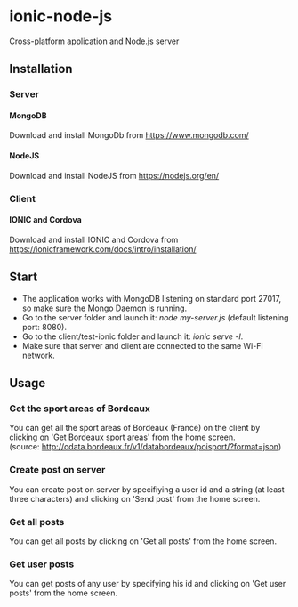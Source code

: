 # ionic-node-js
Cross-platform application and Node.js server


## Installation
### Server
#### MongoDB
Download and install MongoDb from https://www.mongodb.com/<br/>
#### NodeJS
Download and install NodeJS from https://nodejs.org/en/<br/>

### Client
#### IONIC and Cordova
Download and install IONIC and Cordova from https://ionicframework.com/docs/intro/installation/<br/>

## Start
* The application works with MongoDB listening on standard port 27017, so make sure the Mongo Daemon is running.
* Go to the server folder and launch it: _node my-server.js_ (default listening port: 8080).
* Go to the client/test-ionic folder and launch it: _ionic serve -l_.
* Make sure that server and client are connected to the same Wi-Fi network.

## Usage
### Get the sport areas of Bordeaux
You can get all the sport areas of Bordeaux (France) on the client by clicking on 'Get Bordeaux sport areas' from the home screen.<br/>(source: http://odata.bordeaux.fr/v1/databordeaux/poisport/?format=json)

### Create post on server
You can create post on server by specifiying a user id and a string (at least three characters) and clicking on 'Send post' from the home screen.

### Get all posts
You can get all posts by clicking on 'Get all posts' from the home screen.

### Get user posts
You can get posts of any user by specifying his id and clicking on 'Get user posts' from the home screen.
